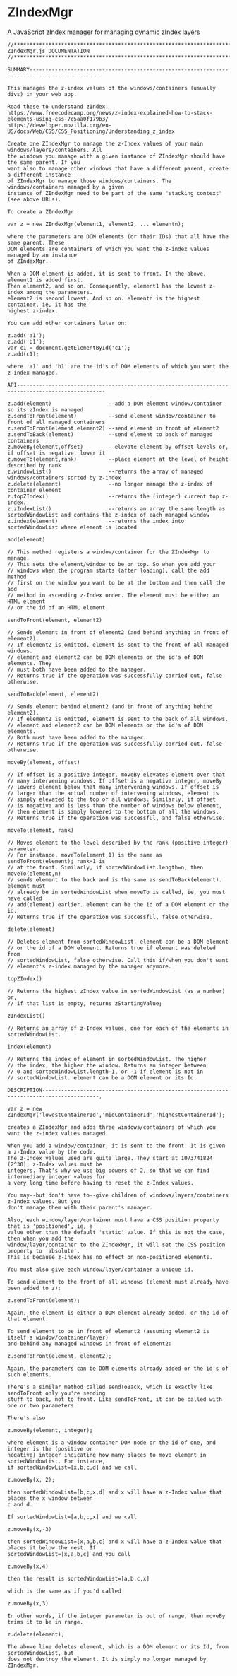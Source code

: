 # ZIndexMgr
A JavaScript zIndex manager for managing dynamic zIndex layers

	//**************************************************************************************************
	ZIndexMgr.js DOCUMENTATION
	//**************************************************************************************************
	
	SUMMARY---------------------------------------------------------------------------------------------

	This manages the z-index values of the windows/containers (usually divs) in your web app.

	Read these to understand zIndex: 
	https://www.freecodecamp.org/news/z-index-explained-how-to-stack-elements-using-css-7c5aa0f179b3/  
	https://developer.mozilla.org/en-US/docs/Web/CSS/CSS_Positioning/Understanding_z_index 

	Create one ZIndexMgr to manage the z-Index values of your main windows/layers/containers. All
	the windows you manage with a given instance of ZIndexMgr should have the same parent. If you 
	want also to manage other windows that have a different parent, create a different instance
	of ZIndexMgr to manage those windows/containers. The windows/containers managed by a given
	instance of ZIndexMgr need to be part of the same "stacking context" (see above URLs).

	To create a ZIndexMgr:

	var z = new ZIndexMgr(element1, element2, ... elementn);

	where the parameters are DOM elements (or their IDs) that all have the same parent. These
	DOM elements are containers of which you want the z-index values managed by an instance
	of ZIndexMgr. 

	When a DOM element is added, it is sent to front. In the above, element1 is added first. 
	Then element2, and so on. Consequently, element1 has the lowest z-index among the parameters. 
	element2 is second lowest. And so on. elementn is the highest container, ie, it has the 
	highest z-index.

	You can add other containers later on:

	z.add('a1');
	z.add('b1');
	var c1 = document.getElementById('c1');
	z.add(c1);

	where 'a1' and 'b1' are the id's of DOM elements of which you want the z-index managed.

	API--------------------------------------------------------------------------------------------------

	z.add(element)                  --add a DOM element window/container so its zIndex is managed
	z.sendToFront(element)          --send element window/container to front of all managed containers
	z.sendToFront(element,element2) --send element in front of element2
	z.sendToBack(element)           --send element to back of managed containers
	z.moveBy(element,offset)        --elevate element by offset levels or, if offset is negative, lower it
	z.moveTo(element,rank)          --place element at the level of height described by rank
	z.windowList()                  --returns the array of managed windows/containers sorted by z-index
	z.delete(element)               --no longer manage the z-index of container element
	z.topZIndex()                   --returns the (integer) current top z-index.
	z.zIndexList()                  --returns an array the same length as sortedWindowList and contains the z-index of each managed window
	z.index(element)                --returns the index into sortedWindowList where element is located

	add(element) 

	// This method registers a window/container for the ZIndexMgr to manage.
	// This sets the element/window to be on top. So when you add your
	// windows when the program starts (after loading), call the add method
	// first on the window you want to be at the bottom and then call the add
	// method in ascending z-Index order. The element must be either an HTML element
	// or the id of an HTML element. 

	sendToFront(element, element2)

	// Sends element in front of element2 (and behind anything in front of element2).
	// If element2 is omitted, element is sent to the front of all managed windows.
	// element and element2 can be DOM elements or the id's of DOM elements. They 
	// must both have been added to the manager.
	// Returns true if the operation was successfully carried out, false otherwise.

	sendToBack(element, element2)

	// Sends element behind element2 (and in front of anything behind element2).
	// If element2 is omitted, element is sent to the back of all windows.
	// element and element2 can be DOM elements or the id's of DOM elements.
	// Both must have been added to the manager.
	// Returns true if the operation was successfully carried out, false otherwise.

	moveBy(element, offset)

	// If offset is a positive integer, moveBy elevates element over that
	// many intervening windows. If offset is a negative integer, moveBy
	// lowers element below that many intervening windows. If offset is 
	// larger than the actual number of intervening windows, element is 
	// simply elevated to the top of all windows. Similarly, if offset 
	// is negative and is less than the number of windows below element,
	// then element is simply lowered to the bottom of all the windows.
	// Returns true if the operation was successful, and false otherwise.

	moveTo(element, rank)

	// Moves element to the level described by the rank (positive integer) parameter.
	// For instance, moveTo(element,1) is the same as sendToFront(element); rank=1 is
	// at the front. Similarly, if sortedWindowList.length=n, then moveTo(element,n)
	// sends element to the back and is the same as sendToBack(element). element must
	// already be in sortedWindowList when moveTo is called, ie, you must have called
	// add(element) earlier. element can be the id of a DOM element or the id.
	// Returns true if the operation was successful, false otherwise. 

	delete(element)

	// Deletes element from sortedWindowList. element can be a DOM element
	// or the id of a DOM element. Returns true if element was deleted from
	// sortedWindowList, false otherwise. Call this if/when you don't want
	// element's z-index managed by the manager anymore.

	topZIndex()

	// Returns the highest zIndex value in sortedWindowList (as a number) or, 
	// if that list is empty, returns zStartingValue;

	zIndexList() 

	// Returns an array of z-Index values, one for each of the elements in sortedWindowList.

	index(element) 

	// Returns the index of element in sortedWindowList. The higher
	// the index, the higher the window. Returns an integer between
	// 0 and sortedWindowList.length-1, or -1 if element is not in
	// sortedWindowList. element can be a DOM element or its Id.

	DESCRIPTION----------------------------------------------------------------------------------------, 

	var z = new ZIndexMgr('lowestContainerId','midContainerId','highestContainerId');

	creates a ZIndexMgr and adds three windows/containers of which you want the z-index values managed.

	When you add a window/container, it is sent to the front. It is given a z-Index value by the code.
	The z-Index values used are quite large. They start at 1073741824 (2^30). z-Index values must be
	integers. That's why we use big powers of 2, so that we can find intermediary integer values for
	a very long time before having to reset the z-Index values.

	You may--but don't have to--give children of windows/layers/containers z-Index values. But you
	don't manage them with their parent's manager.

	Also, each window/layer/container must hava a CSS position property that is 'positioned', ie, a
	value other than the default 'static' value. If this is not the case, then when you add the
	window/layer/container to the ZIndexMgr, it will set the CSS position property to 'absolute'. 
	This is because z-Index has no effect on non-positioned elements. 

	You must also give each window/layer/container a unique id.

	To send element to the front of all windows (element must already have been added to z):

	z.sendToFront(element);

	Again, the element is either a DOM element already added, or the id of that element.

	To send element to be in front of element2 (assuming element2 is itself a window/container/layer)
	and behind any managed windows in front of element2:

	z.sendToFront(element, element2);

	Again, the parameters can be DOM elements already added or the id's of such elements.

	There's a similar method called sendToBack, which is exactly like sendToFront only you're sending
	stuff to back, not to front. Like sendToFront, it can be called with one or two parameters. 

	There's also 

	z.moveBy(element, integer);

	where element is a window container DOM node or the id of one, and integer is the (positive or
	negative) integer indicating how many places to move element in sortedWindowList. For instance,
	if sortedWindowList=[x,b,c,d] and we call

	z.moveBy(x, 2);

	then sortedWindowList=[b,c,x,d] and x will have a z-Index value that places the x window between
	c and d.

	If sortedWindowList=[a,b,c,x] and we call

	z.moveBy(x,-3)

	then sortedWindowList=[x,a,b,c] and x will have a z-Index value that places it below the rest. If 
	sortedWindowList=[x,a,b,c] and you call

	z.moveBy(x,4)

	then the result is sortedWindowList=[a,b,c,x]

	which is the same as if you'd called

	z.moveBy(x,3)

	In other words, if the integer parameter is out of range, then moveBy trims it to be in range.

	z.delete(element);

	The above line deletes element, which is a DOM element or its Id, from sortedWindowList, but 
	does not destroy the element. It is simply no longer managed by ZIndexMgr.
